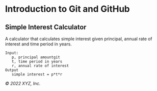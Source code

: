 # Introduction to Git and GitHub

## Simple Interest Calculator

A calculator that calculates simple interest given principal, annual rate of interest and time period in years.

```
Input:
   p, principal amountgit
   t, time period in years
   r, annual rate of interest
Output
   simple interest = p*t*r
```

_© 2022 XYZ, Inc._
